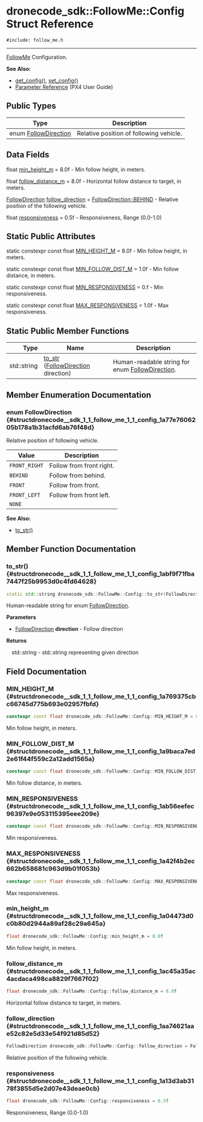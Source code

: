 # dronecode_sdk::FollowMe::Config Struct Reference
`#include: follow_me.h`

----


[FollowMe](classdronecode__sdk_1_1_follow_me.md) Configuration. 


**See Also:**
- [get_config()](classdronecode__sdk_1_1_follow_me.md#classdronecode__sdk_1_1_follow_me_1a40a8d99cb9c34066db38586654d5b32b), [set_config()](classdronecode__sdk_1_1_follow_me.md#classdronecode__sdk_1_1_follow_me_1a45c5d737b18e89c1c5dd52d5606431a5)
- [Parameter Reference](https://docs.px4.io/en/advanced_config/parameter_reference.html#follow-target) (PX4 User Guide)


## Public Types


Type | Description
--- | ---
enum [FollowDirection](#structdronecode__sdk_1_1_follow_me_1_1_config_1a77e7606205b178a1b31acfd6ab76f48d) | Relative position of following vehicle.

## Data Fields


float [min_height_m](#structdronecode__sdk_1_1_follow_me_1_1_config_1a04473d0c0b80d2944a89af28c29a645a) = 8.0f - Min follow height, in meters.

float [follow_distance_m](#structdronecode__sdk_1_1_follow_me_1_1_config_1ac45a35ac4acdaca498ca8829f7667f02) = 8.0f - Horizontal follow distance to target, in meters.

[FollowDirection](structdronecode__sdk_1_1_follow_me_1_1_config.md#structdronecode__sdk_1_1_follow_me_1_1_config_1a77e7606205b178a1b31acfd6ab76f48d) [follow_direction](#structdronecode__sdk_1_1_follow_me_1_1_config_1aa74621aae52c82e5d33e54f921d85d52) = [FollowDirection::BEHIND](structdronecode__sdk_1_1_follow_me_1_1_config.md#structdronecode__sdk_1_1_follow_me_1_1_config_1a77e7606205b178a1b31acfd6ab76f48daef9c2aaa3392278b1fe2fa46124350a9) - Relative position of the following vehicle.

float [responsiveness](#structdronecode__sdk_1_1_follow_me_1_1_config_1a13d3ab3178f3855d5e2d07e43deae0cb) = 0.5f - Responsiveness, Range (0.0-1.0)

## Static Public Attributes


static constexpr const float [MIN_HEIGHT_M](#structdronecode__sdk_1_1_follow_me_1_1_config_1a769375cbc66745d775b693e02957fbfd) = 8.0f - Min follow height, in meters.


static constexpr const float [MIN_FOLLOW_DIST_M](#structdronecode__sdk_1_1_follow_me_1_1_config_1a9baca7ed2e61f44f559c2a12add1565a) = 1.0f - Min follow distance, in meters.


static constexpr const float [MIN_RESPONSIVENESS](#structdronecode__sdk_1_1_follow_me_1_1_config_1ab56eefec96397e9e053115395eee209e) = 0.f - Min responsiveness.


static constexpr const float [MAX_RESPONSIVENESS](#structdronecode__sdk_1_1_follow_me_1_1_config_1a42f4b2ec662b658681c963d9b01f053b) = 1.0f - Max responsiveness.


## Static Public Member Functions


Type | Name | Description
---: | --- | ---
std::string | [to_str](#structdronecode__sdk_1_1_follow_me_1_1_config_1abf9f71fba7447f25b9953d0c4fd64628) ([FollowDirection](structdronecode__sdk_1_1_follow_me_1_1_config.md#structdronecode__sdk_1_1_follow_me_1_1_config_1a77e7606205b178a1b31acfd6ab76f48d) direction) | Human-readable string for enum [FollowDirection](structdronecode__sdk_1_1_follow_me_1_1_config.md#structdronecode__sdk_1_1_follow_me_1_1_config_1a77e7606205b178a1b31acfd6ab76f48d).


## Member Enumeration Documentation


### enum FollowDirection {#structdronecode__sdk_1_1_follow_me_1_1_config_1a77e7606205b178a1b31acfd6ab76f48d}


Relative position of following vehicle.


Value | Description
--- | ---
<span id="structdronecode__sdk_1_1_follow_me_1_1_config_1a77e7606205b178a1b31acfd6ab76f48da3c590d7552bf5fa1953eb0f05c64acd5"></span> `FRONT_RIGHT` | Follow from front right. 
<span id="structdronecode__sdk_1_1_follow_me_1_1_config_1a77e7606205b178a1b31acfd6ab76f48daef9c2aaa3392278b1fe2fa46124350a9"></span> `BEHIND` | Follow from behind. 
<span id="structdronecode__sdk_1_1_follow_me_1_1_config_1a77e7606205b178a1b31acfd6ab76f48dabb2fe5c916efb43aab8cbb68f997d2ee"></span> `FRONT` | Follow from front. 
<span id="structdronecode__sdk_1_1_follow_me_1_1_config_1a77e7606205b178a1b31acfd6ab76f48da3c30649875f80bc4b253621e9cf4aa8e"></span> `FRONT_LEFT` | Follow from front left. 
<span id="structdronecode__sdk_1_1_follow_me_1_1_config_1a77e7606205b178a1b31acfd6ab76f48dab50339a10e1de285ac99d4c3990b8693"></span> `NONE` |  

**See Also:**
- [to_str()](structdronecode__sdk_1_1_follow_me_1_1_config.md#structdronecode__sdk_1_1_follow_me_1_1_config_1abf9f71fba7447f25b9953d0c4fd64628)


## Member Function Documentation


### to_str() {#structdronecode__sdk_1_1_follow_me_1_1_config_1abf9f71fba7447f25b9953d0c4fd64628}
```cpp
static std::string dronecode_sdk::FollowMe::Config::to_str(FollowDirection direction)
```


Human-readable string for enum [FollowDirection](structdronecode__sdk_1_1_follow_me_1_1_config.md#structdronecode__sdk_1_1_follow_me_1_1_config_1a77e7606205b178a1b31acfd6ab76f48d).


**Parameters**

* [FollowDirection](structdronecode__sdk_1_1_follow_me_1_1_config.md#structdronecode__sdk_1_1_follow_me_1_1_config_1a77e7606205b178a1b31acfd6ab76f48d) **direction** - Follow direction

**Returns**

&emsp;std::string - std::string representing given direction

## Field Documentation


### MIN_HEIGHT_M {#structdronecode__sdk_1_1_follow_me_1_1_config_1a769375cbc66745d775b693e02957fbfd}

```cpp
constexpr const float dronecode_sdk::FollowMe::Config::MIN_HEIGHT_M = 8.0f
```


Min follow height, in meters.


### MIN_FOLLOW_DIST_M {#structdronecode__sdk_1_1_follow_me_1_1_config_1a9baca7ed2e61f44f559c2a12add1565a}

```cpp
constexpr const float dronecode_sdk::FollowMe::Config::MIN_FOLLOW_DIST_M = 1.0f
```


Min follow distance, in meters.


### MIN_RESPONSIVENESS {#structdronecode__sdk_1_1_follow_me_1_1_config_1ab56eefec96397e9e053115395eee209e}

```cpp
constexpr const float dronecode_sdk::FollowMe::Config::MIN_RESPONSIVENESS = 0.f
```


Min responsiveness.


### MAX_RESPONSIVENESS {#structdronecode__sdk_1_1_follow_me_1_1_config_1a42f4b2ec662b658681c963d9b01f053b}

```cpp
constexpr const float dronecode_sdk::FollowMe::Config::MAX_RESPONSIVENESS = 1.0f
```


Max responsiveness.


### min_height_m {#structdronecode__sdk_1_1_follow_me_1_1_config_1a04473d0c0b80d2944a89af28c29a645a}

```cpp
float dronecode_sdk::FollowMe::Config::min_height_m = 8.0f
```


Min follow height, in meters.


### follow_distance_m {#structdronecode__sdk_1_1_follow_me_1_1_config_1ac45a35ac4acdaca498ca8829f7667f02}

```cpp
float dronecode_sdk::FollowMe::Config::follow_distance_m = 8.0f
```


Horizontal follow distance to target, in meters.


### follow_direction {#structdronecode__sdk_1_1_follow_me_1_1_config_1aa74621aae52c82e5d33e54f921d85d52}

```cpp
FollowDirection dronecode_sdk::FollowMe::Config::follow_direction = FollowDirection::BEHIND
```


Relative position of the following vehicle.


### responsiveness {#structdronecode__sdk_1_1_follow_me_1_1_config_1a13d3ab3178f3855d5e2d07e43deae0cb}

```cpp
float dronecode_sdk::FollowMe::Config::responsiveness = 0.5f
```


Responsiveness, Range (0.0-1.0)

